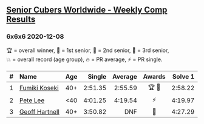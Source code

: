 <style>table {white-space: nowrap;}</style>

## [Senior Cubers Worldwide - Weekly Comp Results](/scw-comp/results/)
### 6x6x6 2020-12-08

<span style="white-space: nowrap;">🏆 = overall winner</span>, <span style="white-space: nowrap;">🥇 = 1st senior</span>, <span style="white-space: nowrap;">🥈 = 2nd senior</span>, <span style="white-space: nowrap;">🥉 = 3rd senior</span>, <span style="white-space: nowrap;">💥 = overall record (age group)</span>, <span style="white-space: nowrap;">🔥 = PR average</span>, <span style="white-space: nowrap;">⚡ = PR single</span>.

| # | Name | Age | Single | Average | Awards | Solve 1 | Solve 2 | Solve 3 | Video |
| :--: | :-- | :--: | --: | --: | :--: | --: | --: | --: | :-- |
| 1 | [Fumiki Koseki](../../persons/fumiki_koseki/666.md) | 40+ | 2:51.35 | 2:55.59 | 🏆 🥇 | 2:58.22 | 2:51.35 | 2:57.20 | [Desktop](https://www.facebook.com/events/209111367450307/permalink/213369330357844) / [Mobile](https://m.facebook.com/events/209111367450307?view=permalink&id=213369330357844) |
| 2 | [Pete Lee](../../persons/pete_lee/666.md) | <40 | 4:01.25 | 4:19.54 | ⚡ | 4:19.97 | 4:01.25 | 4:37.40 | [Desktop](https://www.facebook.com/events/209111367450307/permalink/210348740659903) / [Mobile](https://m.facebook.com/events/209111367450307?view=permalink&id=210348740659903) |
| 3 | [Geoff Hartnell](../../persons/geoff_hartnell/666.md) | 40+ | 3:50.82 | DNF | 🥈 | 4:27.29 | 3:50.82 | DNF | [Desktop](https://www.facebook.com/events/209111367450307/permalink/210171760677601) / [Mobile](https://m.facebook.com/events/209111367450307?view=permalink&id=210171760677601) |

<!-- Global site tag (gtag.js) - Google Analytics -->
<script async src="https://www.googletagmanager.com/gtag/js?id=UA-86348435-3"></script>
<script>window.dataLayer = window.dataLayer || []; function gtag() {dataLayer.push(arguments);} gtag('js', new Date()); gtag('config', 'UA-86348435-3');</script>
